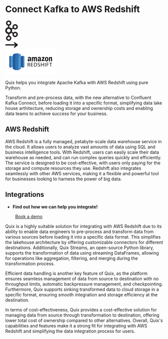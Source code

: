 # Connect Kafka to AWS Redshift

<div class="connect-images cards blog-grid-card" markdown>
<div>
<img src="../images/kafka_logo.png" width="40px" />
</div>
<div>
<img src="../images/arrow.svg" width="40px" />
</div>
<div>
<img src="./images/aws-redshift_1.jpg" />
</div>
</div>

Quix helps you integrate Apache Kafka with AWS Redshift using pure Python.

Transform and pre-process data, with the new alternative to Confluent Kafka Connect, before loading it into a specific format, simplifying data lake house arthitecture, reducing storage and ownership costs and enabling data teams to achieve success for your business.

## AWS Redshift

AWS Redshift is a fully managed, petabyte-scale data warehouse service in the cloud. It allows users to analyze vast amounts of data using SQL and business intelligence tools. With Redshift, users can easily scale their data warehouse as needed, and can run complex queries quickly and efficiently. The service is designed to be cost-effective, with users only paying for the storage and compute resources they use. Redshift also integrates seamlessly with other AWS services, making it a flexible and powerful tool for businesses looking to harness the power of big data.

## Integrations

<div class="grid cards" markdown>

- __Find out how we can help you integrate!__

    <a class="md-button md-button--primary" href="https://share.hsforms.com/1iW0TmZzKQMChk0lxd_tGiw4yjw2?__hstc=175542013.2303933fbd746c0ac86d9ccbe9bc9100.1728383268831.1729603416735.1729620918855.31&__hssc=175542013.1.1729620918855&__hsfp=2132701734" target="_blank" style="margin:.5rem;">Book a demo</a>

</div>


Quix is a highly suitable solution for integrating with AWS Redshift due to its ability to enable data engineers to pre-process and transform data from various sources before loading it into a specific data format. This simplifies the lakehouse architecture by offering customizable connectors for different destinations. Additionally, Quix Streams, an open-source Python library, supports the transformation of data using streaming DataFrames, allowing for operations like aggregation, filtering, and merging during the transformation process. 

Efficient data handling is another key feature of Quix, as the platform ensures seamless management of data from source to destination with no throughput limits, automatic backpressure management, and checkpointing. Furthermore, Quix supports sinking transformed data to cloud storage in a specific format, ensuring smooth integration and storage efficiency at the destination. 

In terms of cost-effectiveness, Quix provides a cost-effective solution for managing data from source through transformation to destination, offering lower total cost of ownership compared to other alternatives. Overall, Quix's capabilities and features make it a strong fit for integrating with AWS Redshift and simplifying the data integration process for users.

